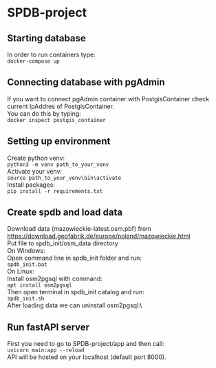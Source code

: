 # SPDB-project
## Starting database
In order to run containers type:\
`docker-compose up`
## Connecting database with pgAdmin
If you want to connect pgAdmin container with PostgisContainer check current IpAddres of PostgisContainer.\
You can do this by typing:\
`docker inspect postgis_container`
## Setting up environment
Create python venv:\
`python3 -m venv path_to_your_venv`\
Activate your venv:\
`source path_to_your_venv\bin\activate`\
Install packages:\
`pip install -r requirements.txt`
## Create spdb and load data
Download data (mazowieckie-latest.osm.pbf) from https://download.geofabrik.de/europe/poland/mazowieckie.html \
Put file to spdb_init/osm_data directory\
On Windows:\
Open command line in spdb_init folder and run:\
`spdb_init.bat`\
On Linux:\
Install osm2pgsql with command:\
`apt install osm2pgsql`\
Then open terminal in spdb_init catalog and run:\
`spdb_init.sh`\
After loading data we can uninstall osm2pgsql:\

## Run fastAPI server
First you need to go to SPDB-project/app and then call:\
`uvicorn main:app --reload`\
API will be hosted on your localhost (default port 8000).
